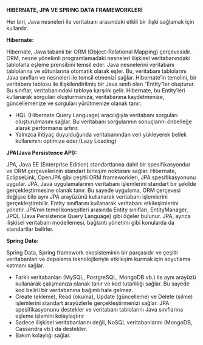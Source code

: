 ﻿**HIBERNATE, JPA VE SPRING DATA FRAMEWORKLERİ**

Her biri, Java nesneleri ile veritabanı arasındaki etkili bir ilişki sağlamak için kullanılır.

**Hibernate:**

Hibernate, Java tabanlı bir ORM (Object-Relational Mapping) çerçevesidir. ORM, nesne yönelimli programlamadaki nesneleri ilişkisel veritabanındaki tablolarla eşleme prensibini temsil eder. Java nesnelerini veritabanı tablolarına ve sütunlarına otomatik olarak eşler. Bu, veritabanı tablolarını Java sınıfları ve nesneleri ile temsil etmenizi sağlar. Hibernate’in temelini, bir veritabanı tablosu ile ilişkilendirilmiş bir Java sınıfı olan “Entity”ler oluşturur. Bu sınıflar, veritabanındaki tabloya karşılık gelir. Hibernate, bu Entity’leri kullanarak sorguları oluşturmanıza, veritabanına kaydetmenize, güncellemenize ve sorguları yürütmenize olanak tanır.

- HQL (Hibernate Query Language) aracılığıyla veritabanı sorguları oluşturulmasını sağlar. Bu veritabanı sorgularının sonuçlarını önbelleğe alarak performansı artırır.
- Yalnızca ihtiyaç duyulduğunda veritabanından veri yükleyerek bellek kullanımını optimize eder.(Lazy Loading)

**JPA(Java Persistence API):**

JPA, Java EE (Enterprise Edition) standartlarına dahil bir spesifikasyondur ve ORM çerçevelerinin standart birleşim noktasını sağlar. Hibernate, EclipseLink, OpenJPA gibi çeşitli ORM frameworkleri, JPA spesifikasyonunu uygular. JPA, Java uygulamalarının veritabanı işlemlerini standart bir şekilde gerçekleştirmesine olanak tanır. Bu sayede uygulama, ORM çerçevesi değişse bile aynı JPA arayüzünü kullanarak veritabanı işlemlerini gerçekleştirebilir. Entity sınıflarını kullanarak veritabanı etkileşimlerini yönetir. JPA’nın temel konseptleri arasında Entity sınıfları, EntityManager, JPQL (Java Persistence Query Language) gibi öğeler bulunur. JPA, ayrıca ilişkisel veritabanı modellemesi, bağlantı yönetimi gibi konularda da standartlar belirler.

**Spring Data:**

Spring Data, Spring framework ekosisteminin bir parçasıdır ve çeşitli veritabanları ve depolama teknolojileriyle etkileşim kurmak için soyutlama katmanı sağlar.

- Farklı veritabanları (MySQL, PostgreSQL, MongoDB vb.) ile aynı arayüzü kullanarak çalışmanıza olanak tanır ve kod tutarlılığı sağlar. Bu sayede kod belirli bir veritabanına bağımlı hale gelmez.
- Create (ekleme), Read (okuma), Update (güncelleme) ve Delete (silme) işlemlerini standart arayüzlerle gerçekleştirmenizi sağlar. JPA spesifikasyonunu destekler ve veritabanı tablolarını Java sınıflarına eşleme işlemini kolaylaştırır
- Sadece ilişkisel veritabanlarını değil, NoSQL veritabanlarını (MongoDB, Cassandra vb.) da destekler.
- Bakım kolaylığı sağlar. 
